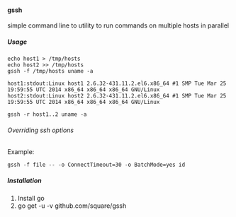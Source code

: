 #### gssh

simple command line to utility to run commands on multiple hosts in parallel

##### Usage

```
echo host1 > /tmp/hosts
echo host2 >> /tmp/hosts
gssh -f /tmp/hosts uname -a

host1:stdout:Linux host1 2.6.32-431.11.2.el6.x86_64 #1 SMP Tue Mar 25 19:59:55 UTC 2014 x86_64 x86_64 x86_64 GNU/Linux
host2:stdout:Linux host2 2.6.32-431.11.2.el6.x86_64 #1 SMP Tue Mar 25 19:59:55 UTC 2014 x86_64 x86_64 x86_64 GNU/Linux
```

```
gssh -r host1..2 uname -a
```

###### Overriding ssh options

Example:

```
gssh -f file -- -o ConnectTimeout=30 -o BatchMode=yes id
```

##### Installation

1. Install go
2. go get -u -v github.com/square/gssh
